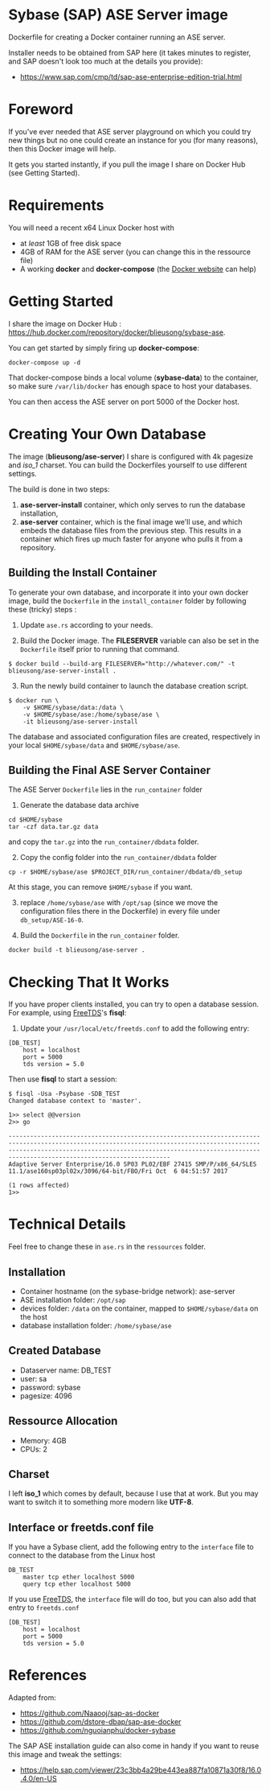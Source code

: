 Sybase (SAP) ASE Server image
=================================

Dockerfile for creating a Docker container running an ASE server.

Installer needs to be obtained from SAP here (it takes minutes to register, and SAP doesn't look too much at the details you provide):

- https://www.sap.com/cmp/td/sap-ase-enterprise-edition-trial.html 

# Foreword 
If you've ever needed that ASE server playground on which you could try new things but no one could create an instance for you (for many reasons), then this Docker image will help.

It gets you started instantly, if you pull the image I share on Docker Hub (see Getting Started).

# Requirements
You will need a recent x64 Linux Docker host with
- at *least* 1GB of free disk space
- 4GB of RAM for the ASE server (you can change this in the ressource file)
- A working **docker** and **docker-compose** (the [Docker website](https://docs.docker.com/engine/install/) can help)

# Getting Started
I share the image on Docker Hub : https://hub.docker.com/repository/docker/blieusong/sybase-ase.

You can get started by simply firing up **docker-compose**:

```
docker-compose up -d
```

That docker-compose binds a local volume (**sybase-data**) to the container, so make sure `/var/lib/docker` has enough space to host your databases.

You can then access the ASE server on port 5000 of the Docker host.

# Creating Your Own Database
The image (**blieusong/ase-server**) I share is configured with 4k pagesize and *iso_1* charset. You can build the Dockerfiles yourself to use different settings.

The build is done in two steps:
1. **ase-server-install** container, which only serves to run the database installation,
2. **ase-server** container, which is the final image we'll use, and which embeds the database files from the previous step. This results in a container which fires up much faster for anyone who pulls it from a repository.

## Building the Install Container
To generate your own database, and incorporate it into your own docker image, build the `Dockerfile` in the `install_container` folder by following these (tricky) steps :

1. Update `ase.rs` according to your needs.

2. Build the Docker image. The **FILESERVER** variable can also be set in the `Dockerfile` itself prior to running that command.

```
$ docker build --build-arg FILESERVER="http://whatever.com/" -t blieusong/ase-server-install .
```

3. Run the newly build container to launch the database creation script.

```
$ docker run \
    -v $HOME/sybase/data:/data \
    -v $HOME/sybase/ase:/home/sybase/ase \
    -it blieusong/ase-server-install
```

The database and associated configuration files are created, respectively in your local `$HOME/sybase/data` and `$HOME/sybase/ase`.

## Building the Final ASE Server Container
The ASE Server `Dockerfile` lies in the `run_container` folder

1. Generate the database data archive

```
cd $HOME/sybase
tar -czf data.tar.gz data
```
and copy the `tar.gz` into the `run_container/dbdata` folder.

2. Copy the config folder into the `run_container/dbdata` folder

```
cp -r $HOME/sybase/ase $PROJECT_DIR/run_container/dbdata/db_setup
```

At this stage, you can remove `$HOME/sybase` if you want.

3. replace `/home/sybase/ase` with `/opt/sap` (since we move the configuration files there in the Dockerfile) in every file under `db_setup/ASE-16-0`.

4. Build the `Dockerfile` in the `run_container` folder.

```
docker build -t blieusong/ase-server .
```

# Checking That It Works

If you have proper clients installed, you can try to open a database session. For example, using [FreeTDS](https://www.freetds.org)'s **fisql**:

1. Update your `/usr/local/etc/freetds.conf` to add the following entry:

```
[DB_TEST]
    host = localhost
    port = 5000
    tds version = 5.0
```

Then use **fisql** to start a session:

```console
$ fisql -Usa -Psybase -SDB_TEST
Changed database context to 'master'.

1>> select @@version
2>> go

---------------------------------------------------------------------------------------------------------------------------------------------------------------------------------------------------------------------------------------------------------------
Adaptive Server Enterprise/16.0 SP03 PL02/EBF 27415 SMP/P/x86_64/SLES 11.1/ase160sp03pl02x/3096/64-bit/FBO/Fri Oct  6 04:51:57 2017

(1 rows affected)
1>>
```

# Technical Details

Feel free to change these in `ase.rs` in the `ressources` folder.

## Installation

- Container hostname (on the sybase-bridge network): ase-server
- ASE installation folder: `/opt/sap`
- devices folder: `/data` on the container, mapped to `$HOME/sybase/data` on the host
- database installation folder: `/home/sybase/ase`

## Created Database

- Dataserver name: DB_TEST
- user: sa
- password: sybase
- pagesize: 4096

## Ressource Allocation

- Memory: 4GB
- CPUs: 2

## Charset

I left **iso_1** which comes by default, because I use that at work. But you may want to switch it to something more modern like **UTF-8**.

## Interface or freetds.conf file

If you have a Sybase client, add the following entry to the `interface` file to connect to the database from the Linux host

```
DB_TEST
    master tcp ether localhost 5000
    query tcp ether localhost 5000
```

If you use [FreeTDS](https://www.freetds.org), the `interface` file will do too, but you can also add that entry to `freetds.conf`

```
[DB_TEST]
    host = localhost
    port = 5000
    tds version = 5.0
```

# References

Adapted from:

- https://github.com/Naaooj/sap-as-docker
- https://github.com/dstore-dbap/sap-ase-docker
- https://github.com/nguoianphu/docker-sybase

The SAP ASE installation guide can also come in handy if you want to reuse this image and tweak the settings:

- https://help.sap.com/viewer/23c3bb4a29be443ea887fa10871a30f8/16.0.4.0/en-US
